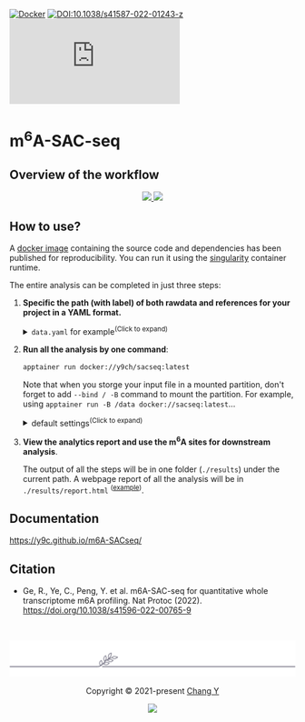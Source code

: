 [![Docker](https://img.shields.io/docker/pulls/y9ch/sacseq.svg)](https://hub.docker.com/r/y9ch/sacseq)
[![DOI:10.1038/s41587-022-01243-z](https://zenodo.org/badge/DOI/10.1038/s41596-022-00765-9.svg)](https://doi.org/10.1038/s41596-022-00765-9)
[![Citation Badge](https://api.juleskreuer.eu/citation-badge.php?doi=10.1038/s41596-022-00765-9)](https://www.nature.com/articles/s41596-022-00765-9/metrics)

# m<sup>6</sup>A-SAC-seq

## Overview of the workflow

<p align="center">
  <a href="https://y9c.github.io/m6A-SACseq/Introduction#gh-light-mode-only">
    <img src="./docs/scheme.svg" />
  </a>
  <a href="https://y9c.github.io/m6A-SACseq/Introduction#gh-dark-mode-only">
    <img src="./docs/scheme_dark.svg" />
  </a>
</p>

## How to use?

A [docker image](https://hub.docker.com/r/y9ch/sacseq) containing the source code and dependencies has been published for reproducibility. You can run it using the [singularity](https://sylabs.io/singularity) container runtime.

The entire analysis can be completed in just three steps:

1. **Specific the path (with label) of both rawdata and references for your project in a YAML format.**

   <details>
     <summary><code>data.yaml</code> for example<sup>(Click to expand)</sup></summary>

   ```yaml
   samples:
     HeLa-WT:
       input:
         rep1:
           - R1: ./rawdata/HeLa-WT-polyA-input-rep1-run1_R1.fq.gz
             R2: ./rawdata/HeLa-WT-polyA-input-rep1-run1_R2.fq.gz
           - R1: ./rawdata/HeLa-WT-polyA-input-rep1-run2_R1.fq.gz
             R2: ./rawdata/HeLa-WT-polyA-input-rep1-run2_R2.fq.gz
         rep2:
           - R1: ./rawdata/HeLa-WT-polyA-input-rep2-run1_R1.fq.gz
             R2: ./rawdata/HeLa-WT-polyA-input-rep2-run1_R2.fq.gz
           - R1: ./rawdata/HeLa-WT-polyA-input-rep2-run2_R1.fq.gz
             R2: ./rawdata/HeLa-WT-polyA-input-rep2-run2_R2.fq.gz
       treated:
         rep1:
           - R1: ./rawdata/HeLa-WT-polyA-treated-rep1-run1_R1.fq.gz
             R2: ./rawdata/HeLa-WT-polyA-treated-rep1-run1_R2.fq.gz
           - R1: ./rawdata/HeLa-WT-polyA-treated-rep1-run2_R1.fq.gz
             R2: ./rawdata/HeLa-WT-polyA-treated-rep1-run2_R2.fq.gz
         rep2:
           - R1: ./rawdata/HeLa-WT-polyA-treated-rep2-run1_R1.fq.gz
             R2: ./rawdata/HeLa-WT-polyA-treated-rep2-run1_R2.fq.gz
           - R1: ./rawdata/HeLa-WT-polyA-treated-rep2-run2_R1.fq.gz
             R2: ./rawdata/HeLa-WT-polyA-treated-rep2-run2_R2.fq.gz
   references:
     spike:
       fa: ./ref/spike_expand.fa
       bt2: ./ref/spike_expand
     spikeN:
       fa: ./ref/spike_degenerate.fa
       blast: ./ref/spike_degenerate
     rRNA:
       fa: ./ref/Homo_sapiens.GRCh38.rRNA.fa
       bt2: ./ref/Homo_sapiens.GRCh38.rRNA
     smallRNA:
       fa: ./ref/Homo_sapiens.GRCh38.smallRNA.fa
       bt2: ./ref/Homo_sapiens.GRCh38.smallRNA
     genome:
       fa: ./ref/Homo_sapiens.GRCh38.genome.fa
       star: ./ref/Homo_sapiens.GRCh38.genome
       gtf: ./ref/Homo_sapiens.GRCh38.genome.gtf
       gtf_collapse: ./ref/Homo_sapiens.GRCh38.genome.collapse.gtf
     contamination:
       fa: ./ref/contamination.fa
       bt2: ./ref/contamination
   ```

   _Read the [documentation](https://y9c.github.io/m6A-SACseq/Run-the-pipeline.html#refer-rawdata-and-references-in-the-configuration-file) on how to customize._

   </details>

2. **Run all the analysis by one command**:

   ```bash
   apptainer run docker://y9ch/sacseq:latest
   ```

   Note that when you storge your input file in a mounted partition, don't forget to add `--bind / -B` command to mount the partition.
   For example, using `apptainer run -B /data docker://sacseq:latest`...

    <details>
      <summary>default settings<sup>(Click to expand)</sup></summary>

   - default config file: `data.yaml`
   - default output dir: `./results`
   - default jobs in parallel: `48`

   _Read the [documentation](https://y9c.github.io/m6A-SACseq/Run-the-pipeline.html#customized-analysis-parameters) on how to customize._

   </details>

3. **View the analytics report and use the m<sup>6</sup>A sites for downstream analysis**.

   The output of all the steps will be in one folder (`./results`) under the current path. A webpage report of all the analysis will be in `./results/report.html` <sup>([example](https://y9c.github.io/m6A-SACseq/demo_output.html))</sup>.

## Documentation

https://y9c.github.io/m6A-SACseq/

## Citation

- Ge, R., Ye, C., Peng, Y. et al. m6A-SAC-seq for quantitative whole transcriptome m6A profiling. Nat Protoc (2022). https://doi.org/10.1038/s41596-022-00765-9

&nbsp;

<p align="center">
  <img
    src="https://raw.githubusercontent.com/y9c/y9c/master/resource/footer_line.svg?sanitize=true"
  />
</p>
<p align="center">
  Copyright &copy; 2021-present
  <a href="https://github.com/y9c" target="_blank">Chang Y</a>
</p>
<p align="center">
  <a href="https://github.com/y9c/m6A-SACseq/blob/master/LICENSE">
    <img src="https://img.shields.io/static/v1.svg?style=for-the-badge&label=License&message=GPLv3&logoColor=d9e0ee&colorA=282a36&colorB=c678dd" />
  </a>
</p>
